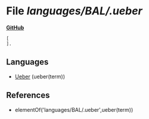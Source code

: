 # File _languages/BAL/.ueber_
**[GitHub](https://github.com/softlang/yas/blob/master/languages/BAL/.ueber)**
```
[
].

```

## Languages
* [Ueber](../languages/Ueber.md) (ueber(term))

## References
* elementOf('languages/BAL/.ueber',ueber(term))

